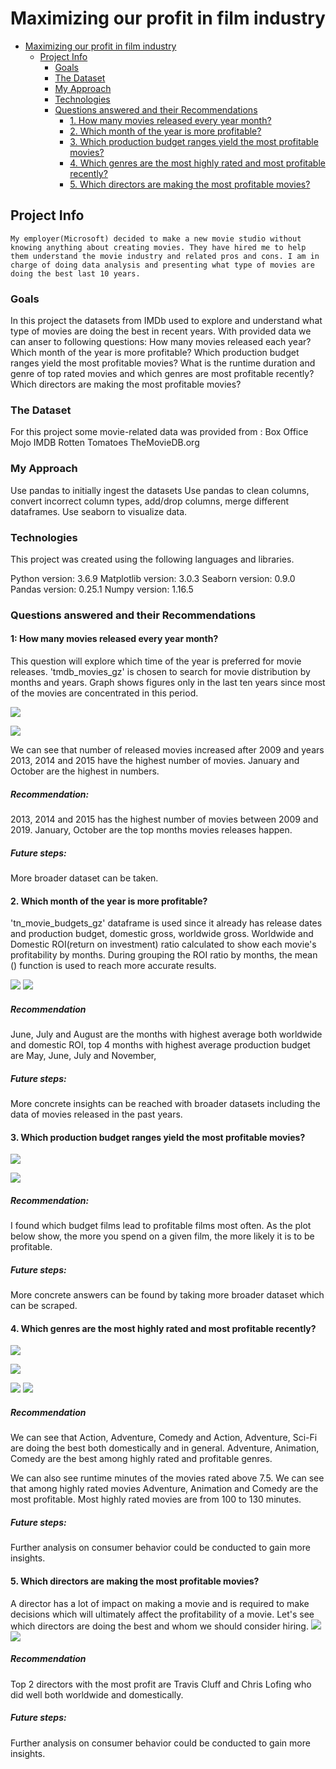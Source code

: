 # Maximizing our profit in film industry

- [Maximizing our profit in film industry](#maximizing-our-profit-in-film-industry)
  * [Project Info <a name="projectinfo1"></a>](#project-info--a-name--projectinfo1----a-)
    + [Goals](#goals)
    + [The Dataset](#the-dataset)
    + [My Approach](#my-approach)
    + [Technologies](#technologies)
    + [Questions answered and their Recommendations](#questions-answered-and-their-recommendations)
        - [1. How many movies released every year month?](#1-how-many-movies-released-every-year-month)
        - [2. Which month of the year is more profitable?](#2-which-month-of-the-year-is-more-profitable)
        - [3. Which production budget ranges yield the most profitable movies?](#3-which-production-budget-ranges-yield-the-most-profitable-movies)
        - [4. Which genres are the most highly rated and most profitable recently?](#4-which-genres-are-the-most-highly-rated-and-most-profitable-recently)
        - [5. Which directors are making the most profitable movies?](#5-which-directors-are-making-the-most-profitable-movies)

## Project Info <a name="projectinfo1"></a>

    My employer(Microsoft) decided to make a new movie studio without knowing anything about creating movies. They have hired me to help them understand the movie industry and related pros and cons. I am in charge of doing data analysis and presenting what type of movies are doing the best last 10 years.

### Goals
In this project the datasets from IMDb used to explore and understand what type of movies are doing the best in recent years. With provided data we can anser to following questions:
How many movies released each year?
Which month of the year is more profitable?
Which production budget ranges yield the most profitable movies?
What is the runtime duration and genre of top rated movies and which genres are most profitable recently?
Which directors are making the most profitable movies?

### The Dataset
For this project some movie-related data was provided from :
Box Office Mojo
IMDB
Rotten Tomatoes
TheMovieDB.org

### My Approach
Use pandas to initially ingest the datasets
Use pandas to clean columns, convert incorrect column types, add/drop columns, merge different dataframes.
Use seaborn to visualize data.


### Technologies
This project was created using the following languages and libraries.

Python version: 3.6.9
Matplotlib version: 3.0.3
Seaborn version: 0.9.0
Pandas version: 0.25.1
Numpy version: 1.16.5


### Questions answered and their Recommendations


#### 1: How many movies released every year month?


This question will explore which time of the year is preferred for movie releases. 'tmdb_movies_gz' is chosen to search for movie distribution by months and years.
Graph shows figures only in the last ten years since most of the movies are concentrated in this period.

![](./images/Q1-11.png?raw=true)

![](./images/Q1-1.png?raw=true)

We can see that number of released movies increased after 2009 and years 2013, 2014 and 2015 have the highest number of movies.
January and October are the highest in numbers.

##### Recommendation:
2013, 2014 and 2015 has the highest number of movies between 2009 and 2019.
January, October are the top months movies releases happen.

##### Future steps:
More broader dataset can be taken.

#### 2. Which month of the year is more profitable?

'tn_movie_budgets_gz' dataframe is used since it already has release dates and production budget, domestic gross, worldwide gross. Worldwide and Domestic ROI(return on investment) ratio calculated to show each movie's profitability by months. During grouping the ROI ratio by months, the mean () function is used to reach more accurate results.

![](./images/Q2-1.png?raw=true)
![](./images/Q2-2.png?raw=true)


##### Recommendation
June, July and August are the months with highest average both worldwide and domestic ROI,
top 4 months with highest average production budget are May, June, July and November,

##### Future steps:
More concrete insights can be reached with broader datasets including the data of movies released in the past years.

#### 3. Which production budget ranges yield the most profitable movies?
![](./images/PB.png?raw=true)


![](./images/Q3-3.png?raw=true)

##### Recommendation:

I found which budget films lead to profitable films most often. As the plot below show, the more you spend on a given film, the more likely it is to be profitable.
##### Future steps:
More concrete answers can be found by taking more broader dataset which can be scraped.

#### 4. Which genres are the most highly rated and most profitable recently?
![](./images/Q4-1.png?raw=true)

![](./images/Q4-2.png?raw=true)

![](./images/Q4-8.png?raw=true)
![](./images/Q4-4.png?raw=true)

##### Recommendation
We can see that  Action, Adventure, Comedy and Action, Adventure, Sci-Fi are doing the best both domestically and in general. Adventure, Animation, Comedy are the best among highly rated and profitable genres.

We can also see runtime minutes of the movies rated above 7.5. 
We can see that among highly rated movies Adventure, Animation and Comedy are the most profitable.
Most highly rated movies are from 100 to 130 minutes.

##### Future steps:
Further analysis on consumer behavior could be conducted to gain more insights.

#### 5. Which directors are making the most profitable movies?
A director has a lot of impact on making a movie and is required to make decisions which will ultimately affect the profitability of a movie. Let's see which directors are doing the best and whom we should consider hiring.
![](./images/Q5-1.png?raw=true)
![](./images/Q5-2.png?raw=true)

##### Recommendation
Top 2 directors with the most profit are Travis Cluff and Chris Lofing who did well both worldwide and domestically.

##### Future steps:
Further analysis on consumer behavior could be conducted to gain more insights.




